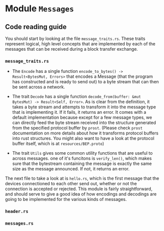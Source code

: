 # Module `Messages` 

## Code reading guide

You should start by looking at the file `message_traits.rs`. These traits represent logical, high level concepts that are implemented by each of the messages that can be received during a block transfer exchange.

### `message_traits.rs`

- The `Encode` has a single function `encode_to_bytes() -> Result<BytesMut, Errors>` that encodes a Message (that the program has constructed and is ready to send out) to a byte stream that can then be sent across a network. 

- The trait `Decode` has a single function `decode_from(buffer: &mut BytesMut) -> Result<Self, Error>`. As is clear from the definition, it takes a byte stream and attempts to transform it into the message type that is implementing it. If it fails, it returns an error. It comes with a default implementation because except for a few message types, we can directly feed the byte stream received into the structure generated from the specified protocol buffer by `prost`. (Please check `prost` documentation on more details about how it transforms protocol buffers into rust structures. You might also want to have a look at the protocol buffer itself, which is at `resources/BEP.proto`)

- The trait `Utils` gives some common utility functions that are useful to across messages. one of it's funcitons is `verify_len()`, which makes sure that the bytestream containing the message is exactly the same size as the message announced. If not, it returns an error.

The next file to take a look at is `hello.rs`, which is the first message that the devices connectioned to each other send out, whether or not the connection is accepted or rejected. This module is fairly straightforward, and should serve to give a good idea of how encodings and decodings are going to be implemented for the various kinds of messages.

### `header.rs`

### `messages.rs`

